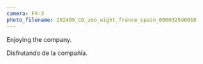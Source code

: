 ```yaml
---
camera: FX-3
photo_filename: 202409_CO_zoo_wight_france_spain_000032590018
---
```


Enjoying the company.

Disfrutando de la compañía.

